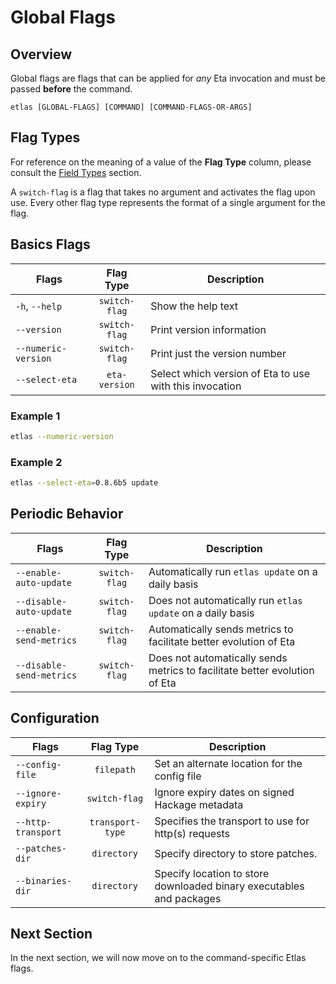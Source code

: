 # Global Flags

## Overview

Global flags are flags that can be applied for *any* Eta invocation and must be passed **before** the command.

```
etlas [GLOBAL-FLAGS] [COMMAND] [COMMAND-FLAGS-OR-ARGS]
```

## Flag Types

For reference on the meaning of a value of the **Flag Type** column, please consult the [Field Types](/docs/user-guides/etlas-user-guide/advanced-features/cabal-file#field-types) section. 

A `switch-flag` is a flag that takes no argument and activates the flag upon use. Every other flag type represents the format of a single argument for the flag.

## Basics Flags

| Flags                        | Flag Type            | Description                                             |
| ---------------------------- | :------------------: | ----------------------------------------------------    |
| `-h`, `--help`               | `switch-flag`        | Show the help text                                      |
| `--version`                  | `switch-flag`        | Print version information                               |
| `--numeric-version`          | `switch-flag`        | Print just the version number                           |
| `--select-eta`               | `eta-version`        | Select which version of Eta to use with this invocation |

### Example 1

```sh
etlas --numeric-version
```

### Example 2

```sh
etlas --select-eta=0.8.6b5 update
```

## Periodic Behavior

| Flags                        | Flag Type            | Description                                                                |
| ---------------------------- | :------------------: | ----------------------------------------------------                       |
| `--enable-auto-update`       | `switch-flag`        | Automatically run `etlas update` on a daily basis                          |
| `--disable-auto-update`      | `switch-flag`        | Does not automatically run `etlas update` on a daily basis                 |
| `--enable-send-metrics`      | `switch-flag`        | Automatically sends metrics to facilitate better evolution of Eta          |
| `--disable-send-metrics`     | `switch-flag`        | Does not automatically sends metrics to facilitate better evolution of Eta |


## Configuration

| Flags                        | Flag Type            | Description                                                          |
| ---------------------------- | :------------------: | ----------------------------------------------------                 |
| `--config-file`              | `filepath`           | Set an alternate location for the config file                        |
| `--ignore-expiry`            | `switch-flag`        | Ignore expiry dates on signed Hackage metadata                       |
| `--http-transport`           | `transport-type`     | Specifies the transport to use for http(s) requests                  |
| `--patches-dir`              | `directory`          | Specify directory to store patches.                                  |
| `--binaries-dir`             | `directory`          | Specify location to store downloaded binary executables and packages |

## Next Section

In the next section, we will now move on to the command-specific Etlas flags. 
